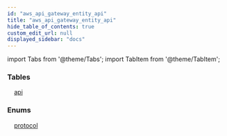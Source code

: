 ```yaml
---
id: "aws_api_gateway_entity_api"
title: "aws_api_gateway_entity_api"
hide_table_of_contents: true
custom_edit_url: null
displayed_sidebar: "docs"
---
```


import Tabs from '@theme/Tabs';
import TabItem from '@theme/TabItem';

<Tabs>
  <TabItem value="Components" label="Components" default>

### Tables

    [api](../../aws/tables/aws_api_gateway_entity_api.Api)

### Enums
    [protocol](../../aws/enums/aws_api_gateway_entity_api.Protocol)

</TabItem>
  <TabItem value="Code examples" label="Code examples">

</TabItem>
</Tabs>

